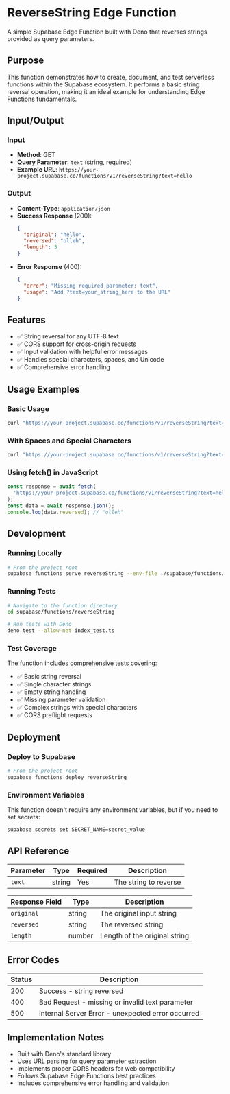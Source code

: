 # ReverseString Edge Function

A simple Supabase Edge Function built with Deno that reverses strings provided as query parameters.

## Purpose

This function demonstrates how to create, document, and test serverless functions within the Supabase ecosystem. It performs a basic string reversal operation, making it an ideal example for understanding Edge Functions fundamentals.

## Input/Output

### Input
- **Method**: GET
- **Query Parameter**: `text` (string, required)
- **Example URL**: `https://your-project.supabase.co/functions/v1/reverseString?text=hello`

### Output
- **Content-Type**: `application/json`
- **Success Response** (200):
  ```json
  {
    "original": "hello",
    "reversed": "olleh",
    "length": 5
  }
  ```
- **Error Response** (400):
  ```json
  {
    "error": "Missing required parameter: text",
    "usage": "Add ?text=your_string_here to the URL"
  }
  ```

## Features

- ✅ String reversal for any UTF-8 text
- ✅ CORS support for cross-origin requests
- ✅ Input validation with helpful error messages
- ✅ Handles special characters, spaces, and Unicode
- ✅ Comprehensive error handling

## Usage Examples

### Basic Usage
```bash
curl "https://your-project.supabase.co/functions/v1/reverseString?text=hello"
```

### With Spaces and Special Characters
```bash
curl "https://your-project.supabase.co/functions/v1/reverseString?text=Hello%20World%21"
```

### Using fetch() in JavaScript
```javascript
const response = await fetch(
  'https://your-project.supabase.co/functions/v1/reverseString?text=hello'
);
const data = await response.json();
console.log(data.reversed); // "olleh"
```

## Development

### Running Locally
```bash
# From the project root
supabase functions serve reverseString --env-file ./supabase/functions/.env.local
```

### Running Tests
```bash
# Navigate to the function directory
cd supabase/functions/reverseString

# Run tests with Deno
deno test --allow-net index_test.ts
```

### Test Coverage
The function includes comprehensive tests covering:
- ✅ Basic string reversal
- ✅ Single character strings
- ✅ Empty string handling
- ✅ Missing parameter validation
- ✅ Complex strings with special characters
- ✅ CORS preflight requests

## Deployment

### Deploy to Supabase
```bash
# From the project root
supabase functions deploy reverseString
```

### Environment Variables
This function doesn't require any environment variables, but if you need to set secrets:
```bash
supabase secrets set SECRET_NAME=secret_value
```

## API Reference

| Parameter | Type | Required | Description |
|-----------|------|----------|-------------|
| `text` | string | Yes | The string to reverse |

| Response Field | Type | Description |
|----------------|------|-------------|
| `original` | string | The original input string |
| `reversed` | string | The reversed string |
| `length` | number | Length of the original string |

## Error Codes

| Status | Description |
|--------|-------------|
| 200 | Success - string reversed |
| 400 | Bad Request - missing or invalid text parameter |
| 500 | Internal Server Error - unexpected error occurred |

## Implementation Notes

- Built with Deno's standard library
- Uses URL parsing for query parameter extraction
- Implements proper CORS headers for web compatibility
- Follows Supabase Edge Functions best practices
- Includes comprehensive error handling and validation
